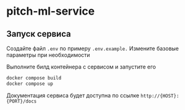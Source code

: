 # pitch-ml-service

## Запуск сервиса

Создайте файл `.env` по примеру `.env.example.` Измените базовые параметры при необходимости

Выполните билд контейнера с сервисом и запустите его
```sh
docker compose build
docker compose up
```

Документация сервиса будет доступна по ссылке `http://{HOST}:{PORT}⁠/docs`
